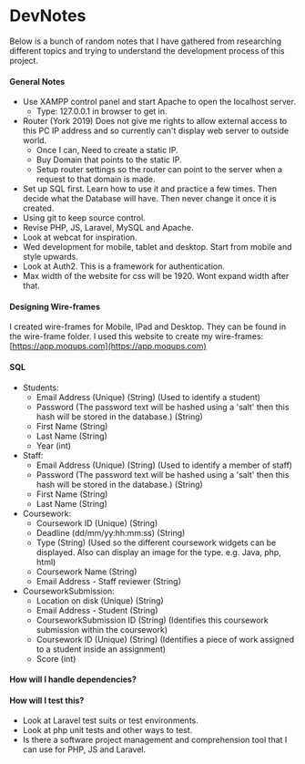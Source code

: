 # DevNotes
Below is a bunch of random notes that I have gathered from researching different topics and trying to understand the development process of this project.

#### General Notes
- Use XAMPP control panel and start Apache to open the localhost server.
	- Type: 127.0.0.1 in browser to get in.
- Router (York 2019) Does not give me rights to allow external access to this PC IP address and so currently can't display web server to outside world.
	- Once I can, Need to create a static IP.
	- Buy Domain that points to the static IP.
	- Setup router settings so the router can point to the server when a request to that domain is made.
- Set up SQL first. Learn how to use it and practice a few times. Then decide what the Database will have. Then never change it once it is created.
- Using git to keep source control.
- Revise PHP, JS, Laravel, MySQL and Apache.
- Look at webcat for inspiration.
- Wed development for mobile, tablet and desktop. Start from mobile and style upwards.
- Look at Auth2. This is a framework for authentication.
- Max width of the website for css will be 1920. Wont expand width after that.


#### Designing Wire-frames
I created wire-frames for Mobile, IPad and Desktop. They can be found in the wire-frame folder. I used this website to create my wire-frames: [https://app.moqups.com](https://app.moqups.com)


#### SQL
- Students:
	- Email Address (Unique) (String) (Used to identify a student)
	- Password (The password text will be hashed using a 'salt' then this hash will be stored in the database.) (String)
	- First Name (String)
	- Last Name (String)
	- Year (int)
- Staff:
	- Email Address (Unique) (String) (Used to identify a member of staff)
	- Password (The password text will be hashed using a 'salt' then this hash will be stored in the database.) (String)
	- First Name (String)
	- Last Name (String)
- Coursework:
	- Coursework ID (Unique) (String)
	- Deadline (dd/mm/yy:hh:mm:ss) (String)
	- Type (String) (Used so the different coursework widgets can be displayed. Also can display an image for the type. e.g. Java, php, html)
	- Coursework Name (String)
	- Email Address - Staff reviewer (String)
- CourseworkSubmission:
	- Location on disk (Unique) (String)
	- Email Address - Student (String)
	- CourseworkSubmission ID (String) (Identifies this coursework submission within the coursework)
	- Coursework ID (Unique) (String) (Identifies a piece of work assigned to a student inside an assignment)
	- Score (int)

#### How will I handle dependencies?


#### How will I test this?
- Look at Laravel test suits or test environments.
- Look at php unit tests and other ways to test.
- Is there a software project management and comprehension tool that I can use for PHP, JS and Laravel.

